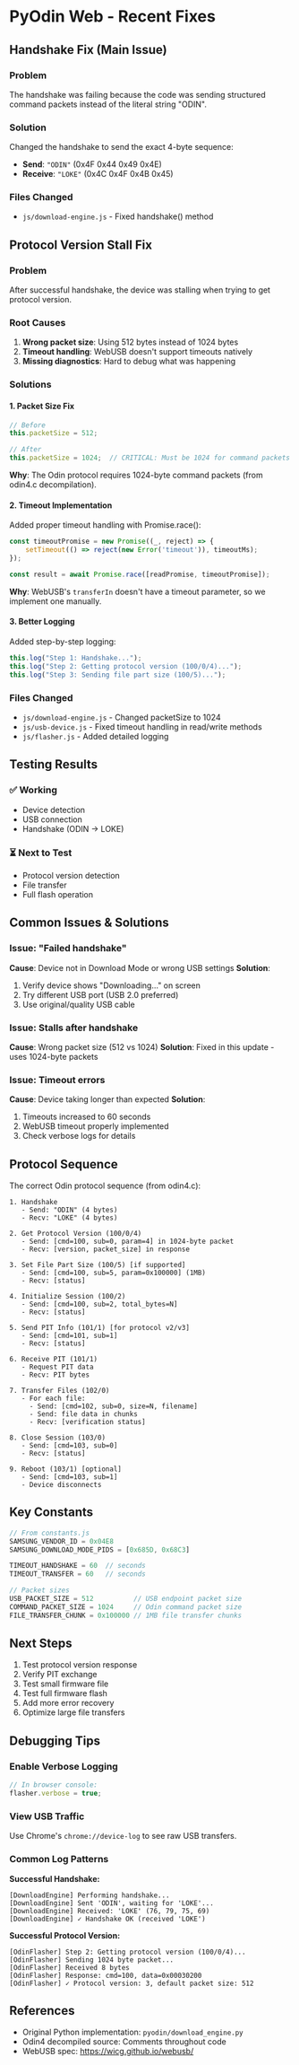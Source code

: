 # PyOdin Web - Recent Fixes

## Handshake Fix (Main Issue)

### Problem
The handshake was failing because the code was sending structured command packets instead of the literal string "ODIN".

### Solution
Changed the handshake to send the exact 4-byte sequence:
- **Send**: `"ODIN"` (0x4F 0x44 0x49 0x4E)
- **Receive**: `"LOKE"` (0x4C 0x4F 0x4B 0x45)

### Files Changed
- `js/download-engine.js` - Fixed handshake() method

## Protocol Version Stall Fix

### Problem
After successful handshake, the device was stalling when trying to get protocol version.

### Root Causes
1. **Wrong packet size**: Using 512 bytes instead of 1024 bytes
2. **Timeout handling**: WebUSB doesn't support timeouts natively
3. **Missing diagnostics**: Hard to debug what was happening

### Solutions

#### 1. Packet Size Fix
```javascript
// Before
this.packetSize = 512;

// After
this.packetSize = 1024;  // CRITICAL: Must be 1024 for command packets
```

**Why**: The Odin protocol requires 1024-byte command packets (from odin4.c decompilation).

#### 2. Timeout Implementation
Added proper timeout handling with Promise.race():
```javascript
const timeoutPromise = new Promise((_, reject) => {
    setTimeout(() => reject(new Error('timeout')), timeoutMs);
});

const result = await Promise.race([readPromise, timeoutPromise]);
```

**Why**: WebUSB's `transferIn` doesn't have a timeout parameter, so we implement one manually.

#### 3. Better Logging
Added step-by-step logging:
```javascript
this.log("Step 1: Handshake...");
this.log("Step 2: Getting protocol version (100/0/4)...");
this.log("Step 3: Sending file part size (100/5)...");
```

### Files Changed
- `js/download-engine.js` - Changed packetSize to 1024
- `js/usb-device.js` - Fixed timeout handling in read/write methods
- `js/flasher.js` - Added detailed logging

## Testing Results

### ✅ Working
- Device detection
- USB connection
- Handshake (ODIN → LOKE)

### ⏳ Next to Test
- Protocol version detection
- File transfer
- Full flash operation

## Common Issues & Solutions

### Issue: "Failed handshake"
**Cause**: Device not in Download Mode or wrong USB settings
**Solution**: 
1. Verify device shows "Downloading..." on screen
2. Try different USB port (USB 2.0 preferred)
3. Use original/quality USB cable

### Issue: Stalls after handshake
**Cause**: Wrong packet size (512 vs 1024)
**Solution**: Fixed in this update - uses 1024-byte packets

### Issue: Timeout errors
**Cause**: Device taking longer than expected
**Solution**: 
1. Timeouts increased to 60 seconds
2. WebUSB timeout properly implemented
3. Check verbose logs for details

## Protocol Sequence

The correct Odin protocol sequence (from odin4.c):

```
1. Handshake
   - Send: "ODIN" (4 bytes)
   - Recv: "LOKE" (4 bytes)

2. Get Protocol Version (100/0/4)
   - Send: [cmd=100, sub=0, param=4] in 1024-byte packet
   - Recv: [version, packet_size] in response

3. Set File Part Size (100/5) [if supported]
   - Send: [cmd=100, sub=5, param=0x100000] (1MB)
   - Recv: [status]

4. Initialize Session (100/2)
   - Send: [cmd=100, sub=2, total_bytes=N]
   - Recv: [status]

5. Send PIT Info (101/1) [for protocol v2/v3]
   - Send: [cmd=101, sub=1]
   - Recv: [status]

6. Receive PIT (101/1)
   - Request PIT data
   - Recv: PIT bytes

7. Transfer Files (102/0)
   - For each file:
     - Send: [cmd=102, sub=0, size=N, filename]
     - Send: file data in chunks
     - Recv: [verification status]

8. Close Session (103/0)
   - Send: [cmd=103, sub=0]
   - Recv: [status]

9. Reboot (103/1) [optional]
   - Send: [cmd=103, sub=1]
   - Device disconnects
```

## Key Constants

```javascript
// From constants.js
SAMSUNG_VENDOR_ID = 0x04E8
SAMSUNG_DOWNLOAD_MODE_PIDS = [0x685D, 0x68C3]

TIMEOUT_HANDSHAKE = 60  // seconds
TIMEOUT_TRANSFER = 60   // seconds

// Packet sizes
USB_PACKET_SIZE = 512          // USB endpoint packet size
COMMAND_PACKET_SIZE = 1024     // Odin command packet size
FILE_TRANSFER_CHUNK = 0x100000 // 1MB file transfer chunks
```

## Next Steps

1. Test protocol version response
2. Verify PIT exchange
3. Test small firmware file
4. Test full firmware flash
5. Add more error recovery
6. Optimize large file transfers

## Debugging Tips

### Enable Verbose Logging
```javascript
// In browser console:
flasher.verbose = true;
```

### View USB Traffic
Use Chrome's `chrome://device-log` to see raw USB transfers.

### Common Log Patterns

**Successful Handshake:**
```
[DownloadEngine] Performing handshake...
[DownloadEngine] Sent 'ODIN', waiting for 'LOKE'...
[DownloadEngine] Received: 'LOKE' (76, 79, 75, 69)
[DownloadEngine] ✓ Handshake OK (received 'LOKE')
```

**Successful Protocol Version:**
```
[OdinFlasher] Step 2: Getting protocol version (100/0/4)...
[OdinFlasher] Sending 1024 byte packet...
[OdinFlasher] Received 8 bytes
[OdinFlasher] Response: cmd=100, data=0x00030200
[OdinFlasher] ✓ Protocol version: 3, default packet size: 512
```

## References

- Original Python implementation: `pyodin/download_engine.py`
- Odin4 decompiled source: Comments throughout code
- WebUSB spec: https://wicg.github.io/webusb/

